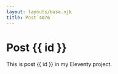 ```yaml
---
layout: layouts/base.njk
title: Post 4076
---
```


# Post {{ id }}

This is post {{ id }} in my Eleventy project.
